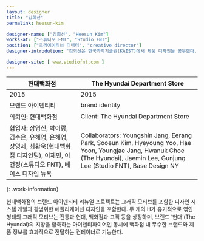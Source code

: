 ```yaml
---
layout: designer
title: "김희선"
permalink: heesun-kim

designer-name: ["김희선", "Heesun Kim"]
works-at: ["스튜디오 FNT", "Studio FNT"]
position: ["크리에이티브 디렉터", "creative director"]
designer-introdution: "김희선은 한국과학기술원(KAIST)에서 제품 디자인을 공부했다. 2010년 스튜디오 FNT 파트너로 합류해 크리에이티브 디렉션을 맡고 있다. 현대백화점 브랜드 아이덴티티 디자인, 까르띠에 현대미술재단 소장품 기획전 디자인, JTBC 채널 아이덴티티 및 패키지 디자인을 포함해 기업 브랜딩, 프로모션, 전시 등 다양한 부문의 프로젝트를 진행하고 있다. "

designer-site: [ www.studiofnt.com ]
---
```


| 현대백화점 | The Hyundai Department Store |
|----------------|----------------|
| 2015 | 2015 |
| 브랜드 아이덴티티 | brand identity |
| 의뢰인: 현대백화점 | Client: The Hyundai Department Store |
| 협업자: 장영신, 박이랑, 김수은, 유혜영, 윤혜영, 장영제, 최환욱(현대백화점 디자인팀), 이재민, 이건정(스튜디오 FNT), 베이스 디자인 뉴욕 | Collaborators: Youngshin Jang, Eerang Park, Sooeun Kim, Hyeyoung Yoo, Hae Yoon, Youngjae Jang, Hwanuk Choe (The Hyundai), Jaemin Lee, Gunjung Lee (Studio FNT), Base Design NY |
{: .work-information}

현대백화점의 브랜드 아이덴티티 리뉴얼 프로젝트는 그래픽 모티브를 포함한 디자인 시스템 개발과 광범위한 애플리케이션 디자인을 포함한다. 두 개의 H가 유기적으로 엮인 형태의 그래픽 모티브는 전통과 현대, 백화점과 고객 등을 상징하며, 브랜드 ‘현대’(The Hyundai)의 지향을 함축하는 아이덴티파이어인 동시에 백화점 내 무수한 브랜드와 제품 정보를 효과적으로 전달하는 컨테이너로 기능한다.
